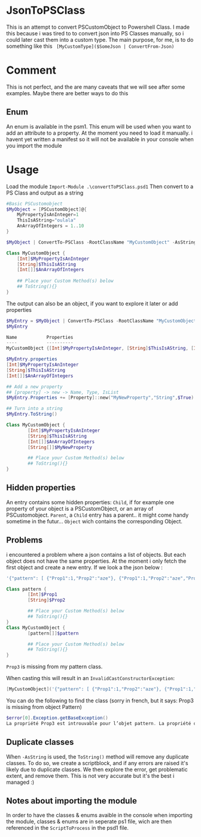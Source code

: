# JsonToPSClass
This is an attempt to convert PSCustomObject to Powershell Class.
I made this because i was tired to to convert json into PS Classes manually, so i could later cast them into a custom type.
The main purpose, for me, is to do something like this `` [MyCustomType]($SomeJson | ConvertFrom-Json)``

# Comment
This is not perfect, and the are many caveats that we will see after some examples. Maybe there are better ways to do this

## Enum
An enum is available in the psm1. This enum will be used when you want to add an attribute to a property. At the moment you need to load it manually.
i havent yet written a manifest so it will not be available in your console when you import the module

# Usage
Load the module ``Import-Module .\convertToPSClass.psd1``
Then convert to a PS Class and output as a string

```Powershell
#Basic PSCustomobject
$MyObject = [PSCustomObject]@{
    MyPropertyIsAnInteger=1
    ThisIsAString="oulala"
    AnArrayOfIntegers = 1..10
}

$MyObject | ConvertTo-PSClass -RootClassName "MyCustomObject" -AsString

Class MyCustomObject {
	[Int]$MyPropertyIsAnInteger
	[String]$ThisIsAString
	[Int[]]$AnArrayOfIntegers
 
	## Place your Custom Method(s) below
	## ToString(){} 
}
```

The output can also be an object, if you want to explore it later or add properties
```Powershell
$MyEntry = $MyObject | ConvertTo-PSClass -RootClassName "MyCustomObject"
$MyEntry

Name           Properties                                                                       IsRoot
----           ----------                                                                       ------
MyCustomObject {[Int]$MyPropertyIsAnInteger, [String]$ThisIsAString, [Int[]]$AnArrayOfIntegers}   True

$MyEntry.properties
[Int]$MyPropertyIsAnInteger
[String]$ThisIsAString
[Int[]]$AnArrayOfIntegers

## Add a new property
## [property] -> new -> Name, Type, IsList
$MyEntry.Properties += [Property]::new("MyNewProperty","String",$True)

## Turn into a string
$MyEntry.ToString()

Class MyCustomObject {
        [Int]$MyPropertyIsAnInteger
        [String]$ThisIsAString
        [Int[]]$AnArrayOfIntegers
        [String[]]$MyNewProperty

        ## Place your Custom Method(s) below
        ## ToString(){}
}
```

## Hidden properties
An entry contains some hidden properties:
``Child``, if for example one property of your object is a PSCustomObject, or an array of PSCustomobject.
``Parent``, a ``Child`` entry has a parent.. it might come handy sometime in the futur...
``Object`` wich contains the corresponding Object.

## Problems
i encountered a problem where a json contains a list of objects. But each object does not have the same properties.
At the moment i only fetch the first object and create a new entry. 
If we look a the json below :
```Powershell
'{"pattern": [ {"Prop1":1,"Prop2":"aze"}, {"Prop1":1,"Prop2":"aze","Prop3":"I will be Missing.."} ]}' | ConvertFrom-Json | Convertto-PSClass -RootClassName MyCustomObject -AsString

Class pattern {
        [Int]$Prop1
        [String]$Prop2

        ## Place your Custom Method(s) below
        ## ToString(){}
}
Class MyCustomObject {
        [pattern[]]$pattern

        ## Place your Custom Method(s) below
        ## ToString(){}
}
```
``Prop3`` is missing from my pattern class.

When casting this will result in an ``InvalidCastConstructorException``:
```powershell
[MyCustomObject]('{"pattern": [ {"Prop1":1,"Prop2":"aze"}, {"Prop1":1,"Prop2":"aze","Prop3":"Im Missing.."} ]}' | ConvertFrom-Json)
```
You can do the following to find the class (sorry in french, but it says: Prop3 is missing from object Pattern)
```powershell
$error[0].Exception.getBaseException()
La propriété Prop3 est introuvable pour l’objet pattern. La propriété disponible est la suivante : [Prop1 <System.Int32>] , [Prop2 <System.String>]
```

## Duplicate classes
When ``-AsString`` is used, the ``ToString()`` method will remove any duplicate classes. To do so, we create a scriptblock, and if any errors are raised it's likely due to duplicate classes. We then explore the error, get problematic extent, and remove them. This is not very accurate but it's the best i managed :)

## Notes about importing the module
In order to have the classes & enums avaible in the console when importing the module, classes & enums are in seperate ps1 file, wich are then referenced in the ``ScriptToProcess`` in the psd1 file.
